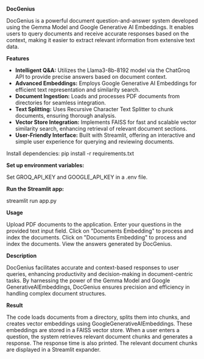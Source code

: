 **DocGenius**

DocGenius is a powerful document question-and-answer system developed using the Gemma Model and Google Generative AI Embeddings. It enables users to query documents and receive accurate responses based on the context, making it easier to extract relevant information from extensive text data.

**Features**

- **Intelligent Q&A:** Utilizes the Llama3-8b-8192 model via the ChatGroq API to provide precise answers based on document context.
- **Advanced Embeddings:** Employs Google Generative AI Embeddings for efficient text representation and similarity search.
- **Document Ingestion:** Loads and processes PDF documents from directories for seamless integration.
- **Text Splitting:** Uses Recursive Character Text Splitter to chunk documents, ensuring thorough analysis.
- **Vector Store Integration:** Implements FAISS for fast and scalable vector similarity search, enhancing retrieval of relevant document sections.
- **User-Friendly Interface:** Built with Streamlit, offering an interactive and simple user experience for querying and reviewing documents.

Install dependencies: pip install -r requirements.txt

**Set up environment variables:**

Set GROQ_API_KEY and GOOGLE_API_KEY in a .env file.

**Run the Streamlit app:**

streamlit run app.py

**Usage**

Upload PDF documents to the application.
Enter your questions in the provided text input field.
Click on "Documents Embedding" to process and index the documents.
Click on "Documents Embedding" to process and index the documents.
View the answers generated by DocGenius.

**Description**

DocGenius facilitates accurate and context-based responses to user queries, enhancing productivity and decision-making in document-centric tasks. By harnessing the power of the Gemma Model and Google GenerativeAIEmbeddings, DocGenius ensures precision and efficiency in handling complex document structures.

**Result**

The code loads documents from a directory, splits them into chunks, and creates vector embeddings using GoogleGenerativeAIEmbeddings. These embeddings are stored in a FAISS vector store. When a user enters a question, the system retrieves relevant document chunks and generates a response. The response time is also printed. The relevant document chunks are displayed in a Streamlit expander.

